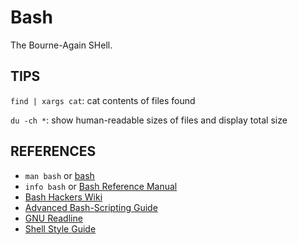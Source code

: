 # Bash

The Bourne-Again SHell.

## TIPS

`find | xargs cat`: cat contents of files found

`du -ch *`: show human-readable sizes of files and display total size

## REFERENCES

- `man bash` or [bash](http://manpages.debian.org/cgi-bin/man.cgi?query=bash&apropos=0&sektion=0&manpath=Debian+8+jessie&format=html&locale=en)
- `info bash` or [Bash Reference Manual](https://www.gnu.org/software/bash/manual/bashref.html)
- [Bash Hackers Wiki](http://wiki.bash-hackers.org)
- [Advanced Bash-Scripting Guide](http://www.tldp.org/LDP/abs/html/abs-guide.html)
- [GNU Readline](https://en.wikipedia.org/wiki/GNU_Readline)
- [Shell Style Guide](https://google.github.io/styleguide/shell.xml)
